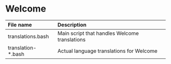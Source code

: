 # Welcome

File name | Description
:---- | :------- 
translations.bash | Main script that handles Welcome translations
translation-*.bash | Actual language translations for Welcome
